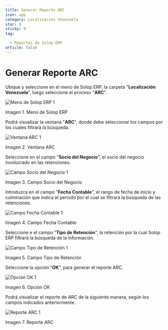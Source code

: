 ```yaml
---
title: Generar Reporte ARC
icon: app
category: Localización Venezuela
star: 9
sticky: 9
tag:

  - Reportes de Solop ERP
article: false
---
```


**Generar Reporte ARC**
=======================

Ubique y seleccione en el menú de Solop ERP, la carpeta "**Localización Venezuela**", luego seleccione el proceso "**ARC**".

![Menú de Solop ERP 1](/assets/img/docs/lve/report/arc-report/resources/menu-arc1.png)

Imagen 1. Menú de Solop ERP

Podrá visualizar la ventana "**ARC**", donde debe seleccionar los campos por los cuales filtrará la búsqueda.

![Ventana ARC 1](/assets/img/docs/lve/report/arc-report/resources/vent-arc1.png)

Imagen 2. Ventana ARC

Seleccione en el campo "**Socio del Negocio**", el socio del negocio involucrado en las retenciones.

![Campo Socio del Negocio 1](/assets/img/docs/lve/report/arc-report/resources/socio-1.png)

Imagen 3. Campo Socio del Negocio

Introduzca en el campo "**Fecha Contable**", el rango de fecha de inicio y culminación que indica el período por el cual se filtrará la búsqueda de las retenciones.

![Campo Fecha Contable 1](/assets/img/docs/lve/report/arc-report/resources/fecha-contable1.png)

Imagen 4. Campo Fecha Contable

Seleccione e el campo "**Tipo de Retención**", la retención por la cual Solop ERP filtrará la búsqueda de la información.

![Campo Tipo de Retención 1](/assets/img/docs/lve/report/arc-report/resources/tipo-retencion1.png)

Imagen 5. Campo Tipo de Retención

Seleccione la opción "**OK**", para generar el reporte ARC.

![Opción OK 1](/assets/img/docs/lve/report/arc-report/resources/opcion-ok1.png)

Imagen 6. Opción OK

Podrá visualizar el reporte de ARC de la siguiente manera, según los campos indicados anteriormente.

![Reporte ARC 1](/assets/img/docs/lve/report/arc-report/resources/resultado1.png)

Imagen 7. Reporte ARC
